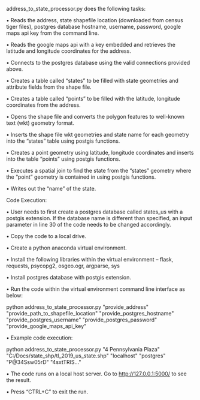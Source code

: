 
address_to_state_processor.py does the following tasks:

•	Reads the address, state shapefile location (downloaded from census tiger files), postgres database hostname, username, password, google maps api key from the command line.

•	Reads the google maps api with a key embedded and retrieves the latitude and longitude coordinates for the address.

•	Connects to the postgres database using the valid connections provided above.

•	Creates a table called “states” to be filled with state geometries and attribute fields from the shape file.

•	Creates a table called “points” to be filled with the latitude, longitude coordinates from the address.

•	Opens the shape file and converts the polygon features to well-known text (wkt) geometry format.

•	Inserts the shape file wkt geometries and state name for each geometry into the “states” table using postgis functions.

•	Creates a point geometry using latitude, longitude coordinates and inserts into the table “points” using postgis functions.

•	Executes a spatial join to find the state from the “states” geometry where the “point” geometry is contained in using postgis functions.

•	Writes out the “name” of the state.

Code Execution:

•	User needs to first create a postgres database called states_us with a postgis extension. If the database name is different than specified, an input parameter in line 30 of the code needs to be changed accordingly. 

•	Copy the code to a local drive. 

•	Create a python anaconda virtual environment.

•	Install the following libraries within the virtual environment – flask, requests, psycopg2, osgeo.ogr, argparse, sys

•	Install postgres database with postgis extension.

•	Run the code within the virtual environment command line interface as below:

python address_to_state_processor.py "provide_address" "provide_path_to_shapefile_location" "provide_postgres_hostname" "provide_postgres_username" "provide_postgres_password" "provide_google_maps_api_key"

•	Example code execution:

python address_to_state_processor.py "4 Pennsylvania Plaza" "C:/Docs/state_shp/tl_2019_us_state.shp" "localhost" "postgres" "P@34Ssw05rD" "4sxtTRIS..."

•	The code runs on a local host server. Go to http://127.0.0.1:5000/ to see the result.

•	Press “CTRL+C” to exit the run.
